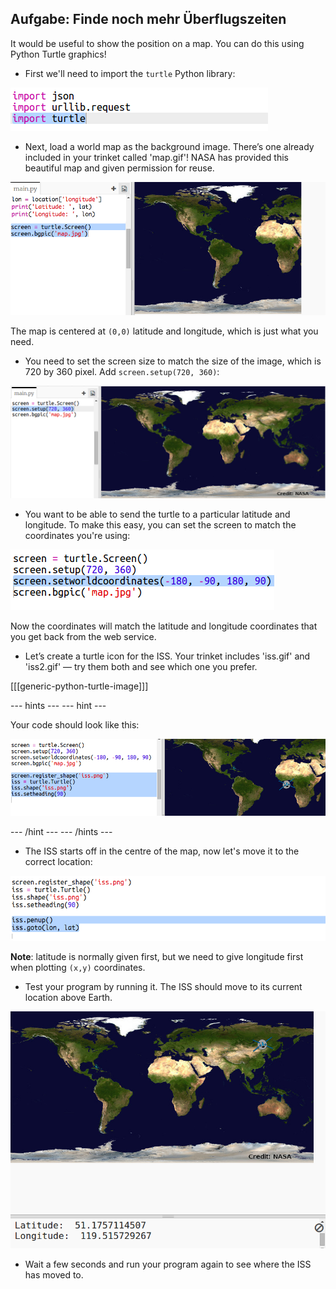 ## Aufgabe: Finde noch mehr Überflugszeiten

It would be useful to show the position on a map. You can do this using Python Turtle graphics!

+ First we'll need to import the `turtle` Python library:

![Screenshot](images/iss-turtle.png)

+ Next, load a world map as the background image. There’s one already included in your trinket called 'map.gif'! NASA has provided this beautiful map and given permission for reuse. 

![screenshot](images/iss-map.png)

The map is centered at `(0,0)` latitude and longitude, which is just what you need.

+ You need to set the screen size to match the size of the image, which is 720 by 360 pixel. Add `screen.setup(720, 360)`:

![Screenshot](images/iss-setup.png)

+ You want to be able to send the turtle to a particular latitude and longitude. To make this easy, you can set the screen to match the coordinates you're using:

![Screenshot](images/iss-world.png)

Now the coordinates will match the latitude and longitude coordinates that you get back from the web service.

+ Let’s create a turtle icon for the ISS. Your trinket includes 'iss.gif' and 'iss2.gif' — try them both and see which one you prefer. 

[[[generic-python-turtle-image]]]

\--- hints \--- \--- hint \---

Your code should look like this:

![Screenshot](images/iss-image.png)

\--- /hint \--- \--- /hints \---

+ The ISS starts off in the centre of the map, now let's move it to the correct location:

![Screenshot](images/iss-plot.png)

**Note**: latitude is normally given first, but we need to give longitude first when plotting `(x,y)` coordinates.

+ Test your program by running it. The ISS should move to its current location above Earth. 

![Screenshot](images/iss-plotted.png)

+ Wait a few seconds and run your program again to see where the ISS has moved to.